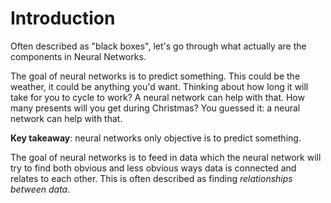 # Introduction

Often described as "black boxes", let's go through what actually are the components in Neural Networks.

The goal of neural networks is to predict something. This could be the weather, it could be anything you'd want. Thinking about how long it will take for you to cycle to work? A neural network can help with that. How many presents will you get during Christmas? You guessed it: a neural network can help with that.

**Key takeaway**: neural networks only objective is to predict something.

The goal of neural networks is to feed in data which the neural network will try to find both obvious and less obvious ways data is connected and relates to each other. This is often described as finding *relationships between data*. 